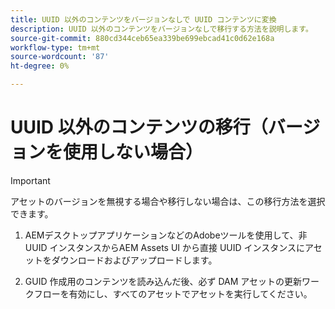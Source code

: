 ```yaml
---
title: UUID 以外のコンテンツをバージョンなしで UUID コンテンツに変換
description: UUID 以外のコンテンツをバージョンなしで移行する方法を説明します。
source-git-commit: 880cd344ceb65ea339be699ebcad41c0d62e168a
workflow-type: tm+mt
source-wordcount: '87'
ht-degree: 0%

---
```


# UUID 以外のコンテンツの移行（バージョンを使用しない場合）

>[!IMPORTANT]
>
> アセットのバージョンを無視する場合や移行しない場合は、この移行方法を選択できます。


1. AEMデスクトップアプリケーションなどのAdobeツールを使用して、非 UUID インスタンスからAEM Assets UI から直接 UUID インスタンスにアセットをダウンロードおよびアップロードします。

1. GUID 作成用のコンテンツを読み込んだ後、必ず DAM アセットの更新ワークフローを有効にし、すべてのアセットでアセットを実行してください。
